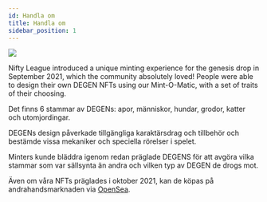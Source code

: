 ```yaml
---
id: Handla om
title: Handla om
sidebar_position: 1
---
```


![](/img/mintomatic.gif)

Nifty League introduced a unique minting experience for the genesis drop in September 2021, which the community absolutely loved! People were able to design their own DEGEN NFTs using our Mint-O-Matic, with a set of traits of their choosing.

Det finns 6 stammar av DEGENs: apor, människor, hundar, grodor, katter och utomjordingar.

DEGENs design påverkade tillgängliga karaktärsdrag och tillbehör och bestämde vissa mekaniker och speciella rörelser i spelet.

Minters kunde bläddra igenom redan präglade DEGENS för att avgöra vilka stammar som var sällsynta än andra och vilken typ av DEGEN de drogs mot.

Även om våra NFTs präglades i oktober 2021, kan de köpas på andrahandsmarknaden via [OpenSea](https://opensea.io/collection/niftydegen).
